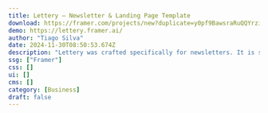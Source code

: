 ```yaml
---
title: Lettery — Newsletter & Landing Page Template
download: https://framer.com/projects/new?duplicate=y0pf9BawsraRuQQYrziE&via=tiago10&duplicateType=siteTemplate
demo: https://lettery.framer.ai/
author: "Tiago Silva"
date: 2024-11-30T08:50:53.674Z
description: "Lettery was crafted specifically for newsletters. It is structured to funnel visitors into conversion, with a clean, minimal style that stands out and engages the audience effectively."
ssg: ["Framer"]
css: []
ui: []
cms: []
category: [Business]
draft: false
---
```

